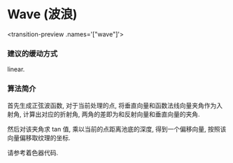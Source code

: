 # Wave (波浪)

<transition-preview .names='["wave"]'></transition-preview>


### 建议的缓动方式

linear.


### 算法简介

首先生成正弦波函数, 对于当前处理的点, 将垂直向量和函数法线向量夹角作为入射角, 计算出对应的折射角, 两角的差即为和反射向量和垂直向量的夹角.

然后对该夹角求 tan 值, 乘以当前的点距离池底的深度, 得到一个偏移向量, 按照该向量偏移取纹理的坐标.

请参考着色器代码.